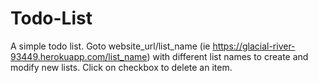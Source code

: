 # Todo-List
A simple todo list. Goto website_url/list_name (ie https://glacial-river-93449.herokuapp.com/list_name) with different list names to create and modify new lists.
Click on checkbox to delete an item.
